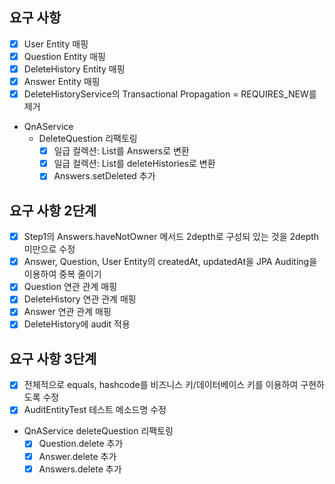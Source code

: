 ## 요구 사항
- [x] User Entity 매핑
- [x] Question Entity 매핑
- [x] DeleteHistory Entity 매핑
- [x] Answer Entity 매핑
- [x] DeleteHistoryService의 Transactional Propagation = REQUIRES_NEW를 제거
- QnAService
  - DeleteQuestion 리팩토링
    - [x] 일급 컬렉션: List<Answer>를 Answers로 변환
    - [x] 일급 컬렉션: List<DeleteHistory>를 deleteHistories로 변환
    - [x] Answers.setDeleted 추가

## 요구 사항 2단계
- [x] Step1의 Answers.haveNotOwner 메서드 2depth로 구성되 있는 것을 2depth 미만으로 수정
- [x] Answer, Question, User Entity의 createdAt, updatedAt을 JPA Auditing을 이용하여 중복 줄이기
- [x] Question 연관 관계 매핑
- [x] DeleteHistory 연관 관계 매핑
- [x] Answer 연관 관계 매핑
- [x] DeleteHistory에 audit 적용

## 요구 사항 3단계
- [x] 전체적으로 equals, hashcode를 비즈니스 키/데이터베이스 키를 이용하여 구현하도록 수정
- [x] AuditEntityTest 테스트 메소드명 수정
- QnAService deleteQuestion 리팩토링
  - [x] Question.delete 추가
  - [x] Answer.delete 추가
  - [x] Answers.delete 추가